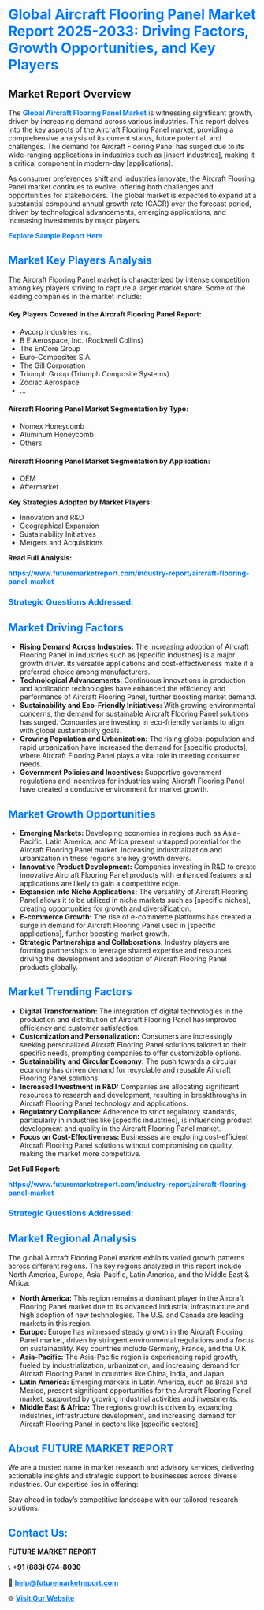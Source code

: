 <h1 style="color: #007BFF;">Global Aircraft Flooring Panel Market Report 2025-2033: Driving Factors, Growth Opportunities, and Key Players</h1>

<section id="overview">
<h2>Market Report Overview</h2>
<p>The <a href="https://www.futuremarketreport.com/industry-report/aircraft-flooring-panel-market" style="color: #007BFF; text-decoration: none;"><strong>Global Aircraft Flooring Panel Market</strong></a> is witnessing significant growth, driven by increasing demand across various industries. This report delves into the key aspects of the Aircraft Flooring Panel market, providing a comprehensive analysis of its current status, future potential, and challenges. The demand for Aircraft Flooring Panel has surged due to its wide-ranging applications in industries such as [insert industries], making it a critical component in modern-day [applications].</p>
<p>As consumer preferences shift and industries innovate, the Aircraft Flooring Panel market continues to evolve, offering both challenges and opportunities for stakeholders. The global market is expected to expand at a substantial compound annual growth rate (CAGR) over the forecast period, driven by technological advancements, emerging applications, and increasing investments by major players.</p>
</section>

<section id="overview">
<p><a href="https://www.futuremarketreport.com/request-sample/reportId=101984" style="color: #007BFF; text-decoration: none;"><strong>Explore Sample Report Here</strong></a></p>
</section>

<section id="key-players">
<h2 style="color: #007BFF;">Market Key Players Analysis</h2>
<p>The Aircraft Flooring Panel market is characterized by intense competition among key players striving to capture a larger market share. Some of the leading companies in the market include:</p>
<h4>Key Players Covered in the Aircraft Flooring Panel Report:</h4>
<ul><li>Avcorp Industries Inc.</li><li>B E Aerospace, Inc. (Rockwell Collins)</li><li>The EnCore Group</li><li>Euro-Composites S.A.</li><li>The Gill Corporation</li><li>Triumph Group (Triumph Composite Systems)</li><li>Zodiac Aerospace</li><li>...</li></ul>
<h4>Aircraft Flooring Panel Market Segmentation by Type:</h4>
<ul><li>Nomex Honeycomb</li><li>Aluminum Honeycomb</li><li>Others</li></ul>

<h4>Aircraft Flooring Panel Market Segmentation by Application:</h4>
<ul><li>OEM</li><li>Aftermarket</li></ul>
<p><strong>Key Strategies Adopted by Market Players:</strong></p>
<ul>
<li>Innovation and R&D</li>
<li>Geographical Expansion</li>
<li>Sustainability Initiatives</li>
<li>Mergers and Acquisitions</li>
</ul>
</section>

<section>
<p><strong>Read Full Analysis: </strong></p><a href="https://www.futuremarketreport.com/industry-report/aircraft-flooring-panel-market" style="color: #007BFF; text-decoration: none;"><strong>https://www.futuremarketreport.com/industry-report/aircraft-flooring-panel-market</strong></a>
<h3 style="color: #007BFF;">Strategic Questions Addressed:</h3>
</section>

<section id="driving-factors">
<h2 style="color: #007BFF;">Market Driving Factors</h2>
<ul>
<li><strong>Rising Demand Across Industries:</strong> The increasing adoption of Aircraft Flooring Panel in industries such as [specific industries] is a major growth driver. Its versatile applications and cost-effectiveness make it a preferred choice among manufacturers.</li>
<li><strong>Technological Advancements:</strong> Continuous innovations in production and application technologies have enhanced the efficiency and performance of Aircraft Flooring Panel, further boosting market demand.</li>
<li><strong>Sustainability and Eco-Friendly Initiatives:</strong> With growing environmental concerns, the demand for sustainable Aircraft Flooring Panel solutions has surged. Companies are investing in eco-friendly variants to align with global sustainability goals.</li>
<li><strong>Growing Population and Urbanization:</strong> The rising global population and rapid urbanization have increased the demand for [specific products], where Aircraft Flooring Panel plays a vital role in meeting consumer needs.</li>
<li><strong>Government Policies and Incentives:</strong> Supportive government regulations and incentives for industries using Aircraft Flooring Panel have created a conducive environment for market growth.</li>
</ul>
</section>

<section id="growth-opportunities">
<h2 style="color: #007BFF;">Market Growth Opportunities</h2>
<ul>
<li><strong>Emerging Markets:</strong> Developing economies in regions such as Asia-Pacific, Latin America, and Africa present untapped potential for the Aircraft Flooring Panel market. Increasing industrialization and urbanization in these regions are key growth drivers.</li>
<li><strong>Innovative Product Development:</strong> Companies investing in R&D to create innovative Aircraft Flooring Panel products with enhanced features and applications are likely to gain a competitive edge.</li>
<li><strong>Expansion into Niche Applications:</strong> The versatility of Aircraft Flooring Panel allows it to be utilized in niche markets such as [specific niches], creating opportunities for growth and diversification.</li>
<li><strong>E-commerce Growth:</strong> The rise of e-commerce platforms has created a surge in demand for Aircraft Flooring Panel used in [specific applications], further boosting market growth.</li>
<li><strong>Strategic Partnerships and Collaborations:</strong> Industry players are forming partnerships to leverage shared expertise and resources, driving the development and adoption of Aircraft Flooring Panel products globally.</li>
</ul>
</section>

<section id="trending-factors">
<h2 style="color: #007BFF;">Market Trending Factors</h2>
<ul>
<li><strong>Digital Transformation:</strong> The integration of digital technologies in the production and distribution of Aircraft Flooring Panel has improved efficiency and customer satisfaction.</li>
<li><strong>Customization and Personalization:</strong> Consumers are increasingly seeking personalized Aircraft Flooring Panel solutions tailored to their specific needs, prompting companies to offer customizable options.</li>
<li><strong>Sustainability and Circular Economy:</strong> The push towards a circular economy has driven demand for recyclable and reusable Aircraft Flooring Panel solutions.</li>
<li><strong>Increased Investment in R&D:</strong> Companies are allocating significant resources to research and development, resulting in breakthroughs in Aircraft Flooring Panel technology and applications.</li>
<li><strong>Regulatory Compliance:</strong> Adherence to strict regulatory standards, particularly in industries like [specific industries], is influencing product development and quality in the Aircraft Flooring Panel market.</li>
<li><strong>Focus on Cost-Effectiveness:</strong> Businesses are exploring cost-efficient Aircraft Flooring Panel solutions without compromising on quality, making the market more competitive.</li>
</ul>
</section>

<section>
<p><strong>Get Full Report: </strong></p><a href="https://www.futuremarketreport.com/industry-report/aircraft-flooring-panel-market" style="color: #007BFF; text-decoration: none;"><strong>https://www.futuremarketreport.com/industry-report/aircraft-flooring-panel-market</strong></a>
<h3 style="color: #007BFF;">Strategic Questions Addressed:</h3>
</section>


<section id="regional-analysis">
<h2 style="color: #007BFF;">Market Regional Analysis</h2>
<p>The global Aircraft Flooring Panel market exhibits varied growth patterns across different regions. The key regions analyzed in this report include North America, Europe, Asia-Pacific, Latin America, and the Middle East & Africa:</p>
<ul>
<li><strong>North America:</strong> This region remains a dominant player in the Aircraft Flooring Panel market due to its advanced industrial infrastructure and high adoption of new technologies. The U.S. and Canada are leading markets in this region.</li>
<li><strong>Europe:</strong> Europe has witnessed steady growth in the Aircraft Flooring Panel market, driven by stringent environmental regulations and a focus on sustainability. Key countries include Germany, France, and the U.K.</li>
<li><strong>Asia-Pacific:</strong> The Asia-Pacific region is experiencing rapid growth, fueled by industrialization, urbanization, and increasing demand for Aircraft Flooring Panel in countries like China, India, and Japan.</li>
<li><strong>Latin America:</strong> Emerging markets in Latin America, such as Brazil and Mexico, present significant opportunities for the Aircraft Flooring Panel market, supported by growing industrial activities and investments.</li>
<li><strong>Middle East & Africa:</strong> The region’s growth is driven by expanding industries, infrastructure development, and increasing demand for Aircraft Flooring Panel in sectors like [specific sectors].</li>
</ul>
</section>

<footer>
<h2 style="color: #007BFF;">About FUTURE MARKET REPORT</h2>
<p>We are a trusted name in market research and advisory services, delivering actionable insights and strategic support to businesses across diverse industries. Our expertise lies in offering:</p>

<p>Stay ahead in today’s competitive landscape with our tailored research solutions.</p>

<h2 style="color: #007BFF;">Contact Us:</h2>
<p><strong>FUTURE MARKET REPORT</strong></p>
<p>📞 <strong>+91 (883) 074-8030</strong></p>
<p>📧 <strong><a href="mailto:help@futuremarketreport.com" style="color: #007BFF;">help@futuremarketreport.com</a></strong></p>
<p>🌐 <strong><a href="https://www.futuremarketreport.com/" style="color: #007BFF;">Visit Our Website</a></strong></p>
</footer>